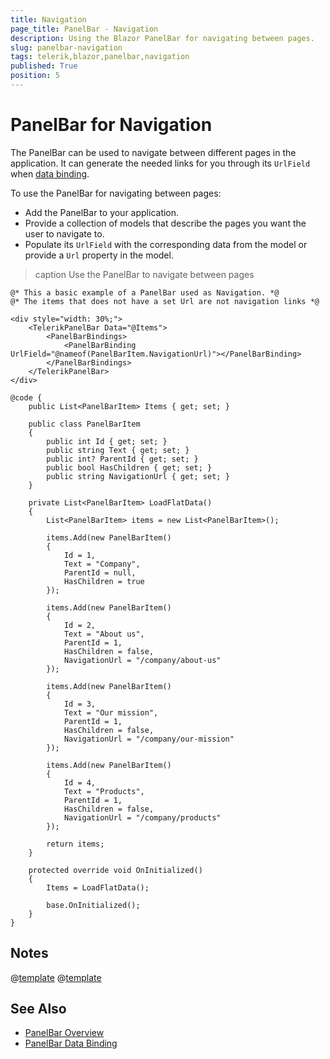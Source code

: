 ```yaml
---
title: Navigation
page_title: PanelBar - Navigation
description: Using the Blazor PanelBar for navigating between pages.
slug: panelbar-navigation
tags: telerik,blazor,panelbar,navigation
published: True
position: 5
---
```


# PanelBar for Navigation

The PanelBar can be used to navigate between different pages in the application. It can generate the needed links for you through its `UrlField` when [data binding](slug:panelbar-data-binding-overview).

To use the PanelBar for navigating between pages:

* Add the PanelBar to your application.
* Provide a collection of models that describe the pages you want the user to navigate to.
* Populate its `UrlField` with the corresponding data from the model or provide a `Url` property in the model.

>caption Use the PanelBar to navigate between pages

````RAZOR
@* This a basic example of a PanelBar used as Navigation. *@
@* The items that does not have a set Url are not navigation links *@

<div style="width: 30%;">
    <TelerikPanelBar Data="@Items">
        <PanelBarBindings>
            <PanelBarBinding UrlField="@nameof(PanelBarItem.NavigationUrl)"></PanelBarBinding>
        </PanelBarBindings>
    </TelerikPanelBar>
</div>

@code {
    public List<PanelBarItem> Items { get; set; }

    public class PanelBarItem
    {
        public int Id { get; set; }
        public string Text { get; set; }
        public int? ParentId { get; set; }
        public bool HasChildren { get; set; }
        public string NavigationUrl { get; set; }
    }

    private List<PanelBarItem> LoadFlatData()
    {
        List<PanelBarItem> items = new List<PanelBarItem>();

        items.Add(new PanelBarItem()
        {
            Id = 1,
            Text = "Company",
            ParentId = null,
            HasChildren = true
        });

        items.Add(new PanelBarItem()
        {
            Id = 2,
            Text = "About us",
            ParentId = 1,
            HasChildren = false,
            NavigationUrl = "/company/about-us"
        });

        items.Add(new PanelBarItem()
        {
            Id = 3,
            Text = "Our mission",
            ParentId = 1,
            HasChildren = false,
            NavigationUrl = "/company/our-mission"
        });

        items.Add(new PanelBarItem()
        {
            Id = 4,
            Text = "Products",
            ParentId = 1,
            HasChildren = false,
            NavigationUrl = "/company/products"
        });

        return items;
    }

    protected override void OnInitialized()
    {
        Items = LoadFlatData();

        base.OnInitialized();
    }
}
````


## Notes

@[template](/_contentTemplates/common/navigation-components.md#navman-used)
@[template](/_contentTemplates/common/navigation-components.md#double-navigation)


## See Also

* [PanelBar Overview](slug:panelbar-overview)
* [PanelBar Data Binding](slug:panelbar-data-binding-overview)
